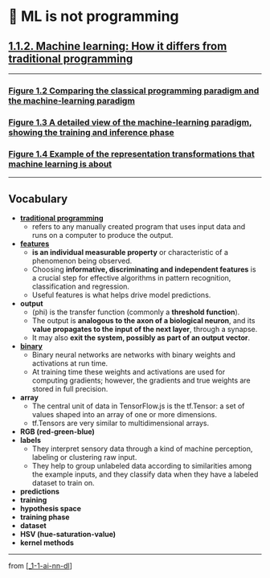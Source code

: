 # 🌱 ML is not programming

## [**1.1.2.** Machine learning: How it differs from traditional programming](https://livebook.manning.com/book/deep-learning-with-javascript/chapter-1/26)

---

### [**Figure 1.2** Comparing the classical programming paradigm and the machine-learning paradigm](https://livebook.manning.com/book/deep-learning-with-javascript/chapter-1/ch01fig02)

### [**Figure 1.3** A detailed view of the machine-learning paradigm, showing the training and inference phase](https://livebook.manning.com/book/deep-learning-with-javascript/chapter-1/ch01fig03)

### [**Figure 1.4** Example of the representation transformations that machine learning is about](https://livebook.manning.com/book/deep-learning-with-javascript/chapter-1/ch01fig04)

---

## **Vocabulary**

- [**traditional programming**](https://www.logianalytics.com/predictive-analytics/machine-learning-vs-traditional-programming/#:~:text=Traditional%20Programming%20refers%20to%20any,of%20intelligence%20and%20embedded%20analytics.)
  - refers to any manually created program that uses input data and runs on a computer to produce the output.
- **[features](<https://en.wikipedia.org/wiki/Feature_(machine_learning)>)**
  - **is an individual measurable property** or characteristic of a phenomenon being observed.
  - Choosing **informative, discriminating and independent features** is a crucial step for effective algorithms in pattern recognition, classification and regression.
  - Useful features is what helps drive model predictions.
- **output**
  - (phi) is the transfer function (commonly a **threshold function**).
  - The output is **analogous to the axon of a biological neuron**, and its **value propagates to the input of the next layer**, through a synapse.
  - It may also **exit the system, possibly as part of an output vector**.
- [**binary**](https://software.intel.com/content/www/us/en/develop/articles/binary-neural-networks.html#:~:text=Binary%20neural%20networks%20are%20networks,are%20stored%20in%20full%20precision.)
  - Binary neural networks are networks with binary weights and activations at run time.
  - At training time these weights and activations are used for computing gradients; however, the gradients and true weights are stored in full precision.
- **array**
  - The central unit of data in TensorFlow.js is the tf.Tensor: a set of values shaped into an array of one or more dimensions.
  - tf.Tensors are very similar to multidimensional arrays.
- **RGB (red-green-blue)**
- **labels**
  - They interpret sensory data through a kind of machine perception, labeling or clustering raw input.
  - They help to group unlabeled data according to similarities among the example inputs, and they classify data when they have a labeled dataset to train on.
- **predictions**
- **training**
- **hypothesis space**
- **training phase**
- **dataset**
- **HSV (hue-saturation-value)**
- **kernel methods**

---

from [[_1-1-ai-nn-dl]]

[//begin]: # "Autogenerated link references for markdown compatibility"
[_1-1-ai-nn-dl]: _1-1-ai-nn-dl.md "🌱 AI ML NN DL"
[//end]: # "Autogenerated link references"
